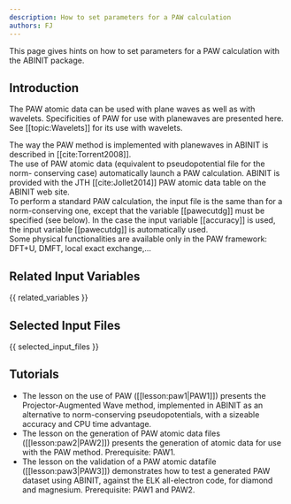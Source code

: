 ```yaml
---
description: How to set parameters for a PAW calculation
authors: FJ
---
```

<!--- This is the source file for this topics. Can be edited. -->

This page gives hints on how to set parameters for a PAW calculation with the ABINIT package.

## Introduction

The PAW atomic data can be used with plane waves as well as with wavelets.
Specificities of PAW for use with planewaves are presented here. See
[[topic:Wavelets]] for its use with wavelets.

The way the PAW method is implemented with planewaves in ABINIT is described
in [[cite:Torrent2008]].  
The use of PAW atomic data (equivalent to pseudopotential file for the norm-
conserving case) automatically launch a PAW calculation. ABINIT is provided
with the JTH [[cite:Jollet2014]] PAW atomic data table on the ABINIT web site.  
To perform a standard PAW calculation, the input file is the same than for a
norm-conserving one, except that the variable [[pawecutdg]] must be specified
(see below). In the case the input variable [[accuracy]] is used, the input
variable [[pawecutdg]] is automatically used.  
Some physical functionalities are available only in the PAW framework: DFT+U,
DMFT, local exact exchange,...



## Related Input Variables

{{ related_variables }}

## Selected Input Files

{{ selected_input_files }}

## Tutorials

* The lesson on the use of PAW ([[lesson:paw1|PAW1]]) presents the Projector-Augmented Wave method, implemented in ABINIT as an alternative to norm-conserving pseudopotentials, with a sizeable accuracy and CPU time advantage.
* The lesson on the generation of PAW atomic data files ([[lesson:paw2|PAW2]]) presents the generation of atomic data for use with the PAW method. Prerequisite: PAW1.
* The lesson on the validation of a PAW atomic datafile ([[lesson:paw3|PAW3]]) demonstrates how to test a generated PAW dataset using ABINIT, against the ELK all-electron code, for diamond and magnesium. Prerequisite: PAW1 and PAW2.

